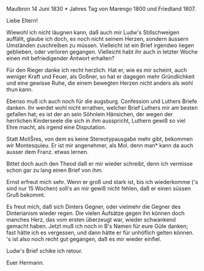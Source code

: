  Maulbron 14 Juni 1830 <Montag>*
 Jahres Tag von Marengo 1800 und Friedland 1807.

Liebe Eltern!

Wiewohl ich nicht läugnen kann, daß auch mir Ludw's Stillschweigen auffällt, glaube ich doch, es noch nicht seinem Herzen, sondern äussern Umständen zuschreiben zu müssen. Vielleicht ist ein Brief irgendwo liegen geblieben, oder verloren gegangen. Vielleicht habt ihr auch in letzter Woche einen mit befriedigender Antwort erhalten?

Für den Rieger danke ich recht herzlich. Hat er, wie es mir scheint, auch weniger Kraft und Feuer, als Goßner, so hat er dagegen mehr Gründlichkeit und eine gewisse Ruhe, die einem bewegten Herzen nicht anders als wohl thun kann.

Ebenso muß ich auch noch für die augsburg. Confession und Luthers Briefe danken. Ihr werdet wohl nicht errathen, welcher Brief Luthers mir am besten gefallen hat; es ist der an sein Söhnlein Hänsichen, der wegen der herrlichen Kinderseele die sich in ihm ausspricht, Luthern gewiß so viel Ehre macht, als irgend eine Disputation.

Statt MoliŠres, von dem es keine Stereotypausgabe mehr gibt, bekommen wir Montesquieu. Er ist mir angenehmer, als Mol. denn man* kann da auch ausser dem Franz. etwas lernen.

Bittet doch auch den Theod daß er mir wieder schreibt, denn ich vermisse schon gar zu lang einen Brief von ihm.

Ernst erfreut mich sehr. Wenn er groß und stark ist, bis ich wiederkomme ('s sind nur 15 Wochen) soll's an mir gewiß nicht fehlen, daß er einen süssen Gruß bekommt.

Es freut mich, daß sich Dinters Gegner, oder vielmehr die Gegner des Dinterianism wieder regen. Die vielen Aufsätze gegen ihn können doch manches Herz, das vom ersten überzeugt war, wieder schwankend gemacht haben. 
Jetzt muß ich noch in B's Namen für eure Güte danken; fast hätte ich es vergessen, und dann hätte er für unhöflich gelten können. 's ist also noch recht gut gegangen, daß es mir wieder einfiel.

Ludw's Brief schike ich retour.

 Euer Hermann.
